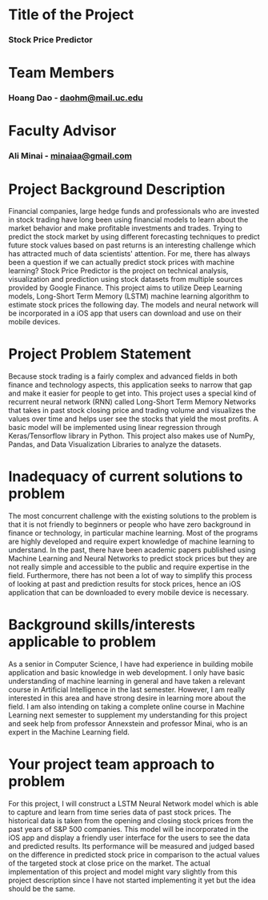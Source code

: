 # Title of the Project
### Stock Price Predictor

# Team Members
### Hoang Dao - daohm@mail.uc.edu

# Faculty Advisor
### Ali Minai - minaiaa@gmail.com

# Project Background Description

Financial companies, large hedge funds and professionals who are invested in stock trading have long been using financial models to learn about the market behavior and make profitable investments and trades. Trying to predict the stock market by using different forecasting techniques to predict future stock values based on past returns is an interesting challenge which has attracted much of data scientists' attention. For me, there has always been a question if we can actually predict stock prices with machine learning?
Stock Price Predictor is the project on technical analysis, visualization and prediction using stock datasets from multiple sources provided by Google Finance. This project aims to utilize Deep Learning models, Long-Short Term Memory (LSTM) machine learning algorithm to estimate stock prices the following day.
The models and neural network will be incorporated in a iOS app that users can download and use on their mobile devices.

# Project Problem Statement
Because stock trading is a fairly complex and advanced fields in both finance and technology aspects, this application seeks to narrow that gap and make it easier for people to get into. This project uses a special kind of recurrent neural network (RNN) called Long-Short Term Memory Networks that takes in past stock closing price and trading volume and visualizes the values over time and helps user see the stocks that yield the most profits. A basic model will be implemented using linear regression through Keras/Tensorflow library in Python. This project also makes use of NumPy, Pandas, and Data Visualization Libraries to analyze the datasets.

# Inadequacy of current solutions to problem
The most concurrent challenge with the existing solutions to the problem is that it is not friendly to beginners or people who have zero background in finance or technology, in particular machine learning. Most of the programs are highly developed and require expert knowledge of machine learning to understand. In the past, there have been academic papers published using Machine Learning and Neural Networks to predict stock prices but they are not really simple and accessible to the public and require expertise in the field. Furthermore, there has not been a lot of way to simplify this process of looking at past and prediction results for stock prices, hence an iOS application that can be downloaded to every mobile device is necessary.

# Background skills/interests applicable to problem
As a senior in Computer Science, I have had experience in building mobile application and basic knowledge in web development. I only have basic understanding of machine learning in general and have taken a relevant course in Artificial Intelligence in the last semester. However, I am really interested in this area and have strong desire in learning more about the field. I am also intending on taking a complete online course in Machine Learning next semester to supplement my understanding for this project and seek help from professor Annexstein and professor Minai, who is an expert in the Machine Learning field.

# Your project team approach to problem
For this project, I will construct a LSTM Neural Network model which is able to capture and learn from time series data of past stock prices. The historical data is taken from the opening and closing stock prices from the past years of S&P 500 companies. This model will be incorporated in the iOS app and display a friendly user interface for the users to see the data and predicted results. Its performance will be measured and judged based on the difference in predicted stock price in comparison to the actual values of the targeted stock at close price on the market. The actual implementation of this project and model might vary slightly from this project description since I have not started implementing it yet but the idea should be the same.
